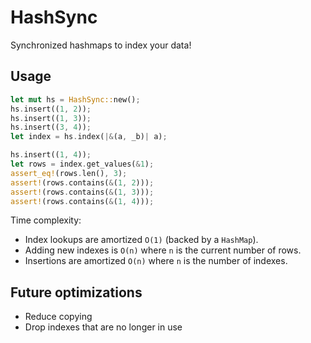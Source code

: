 # HashSync

Synchronized hashmaps to index your data!

## Usage

```rust
let mut hs = HashSync::new();
hs.insert((1, 2));
hs.insert((1, 3));
hs.insert((3, 4));
let index = hs.index(|&(a, _b)| a);

hs.insert((1, 4));
let rows = index.get_values(&1);
assert_eq!(rows.len(), 3);
assert!(rows.contains(&(1, 2)));
assert!(rows.contains(&(1, 3)));
assert!(rows.contains(&(1, 4)));
```

Time complexity:
- Index lookups are amortized `O(1)` (backed by a `HashMap`).
- Adding new indexes is `O(n)` where `n` is the current number of rows.
- Insertions are amortized `O(n)` where `n` is the number of indexes.

## Future optimizations
- Reduce copying
- Drop indexes that are no longer in use
